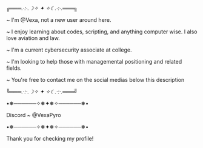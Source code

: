 ╔═══*.·:·.☽✧    ✦    ✧☾.·:·.*═══╗


~ I'm @Vexa, not a new user around here.

~ I enjoy learning about codes, scripting, and anything computer wise. I also love aviation and law.

~ I'm a current cybersecurity associate at college.

~ I'm looking to help those with managemental positioning and related fields.


~ You're free to contact me on the social medias below this description


╚═══*.·:·.☽✧    ✦    ✧☾.·:·.*═══╝

•❅──────✧❅✦❅✧──────❅•

Discord ~ @VexaPyro

•❅──────✧❅✦❅✧──────❅•


Thank you for checking my profile!

